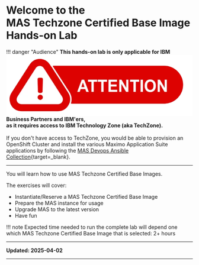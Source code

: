 # Welcome to the </br>MAS Techzone Certified Base Image Hands-on Lab



!!! danger "Audience"
    <img src="img/index_00.png" style="float:left">
    **This hands-on lab is only applicable for IBM Business Partners and IBM'ers,</br>as it requires access to IBM Technology Zone (aka TechZone).**</br></br>
    If you don't have access to TechZone, you would be able to provision an OpenShift Cluster and install the various Maximo Application Suite applications by following the [MAS Devops Ansible Collection](https://ibm-mas.github.io/ansible-devops/){target=_blank}.


---

You will learn how to use MAS Techzone Certified Base Images.

The exercises will cover:

* Instantiate/Reserve a MAS Techzone Certified Base Image
* Prepare the MAS instance for usage
* Upgrade MAS to the latest version
* Have fun

!!! note
    Expected time needed to run the complete lab will depend one which MAS Techzone Certified Base Image that is selected: 2+ hours


---

**Updated: 2025-04-02**

---